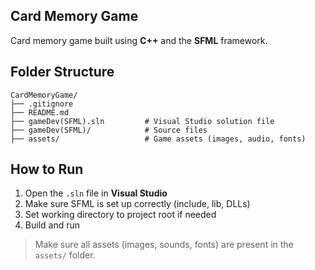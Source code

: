 ﻿## Card Memory Game

Card memory game built using **C++** and the **SFML** framework.

## Folder Structure

```
CardMemoryGame/
├── .gitignore
├── README.md
├── gameDev(SFML).sln         # Visual Studio solution file
├── gameDev(SFML)/            # Source files
├── assets/                   # Game assets (images, audio, fonts)
```

## How to Run
1. Open the `.sln` file in **Visual Studio**
2. Make sure SFML is set up correctly (include, lib, DLLs)
3. Set working directory to project root if needed
4. Build and run

> Make sure all assets (images, sounds, fonts) are present in the `assets/` folder.



